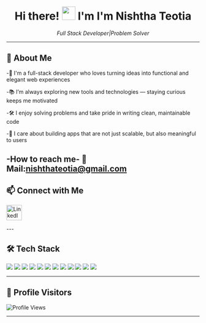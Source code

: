 <h1 align="center">
  Hi there! <img src="https://media.giphy.com/media/hvRJCLFzcasrR4ia7z/giphy.gif" width="35" style="margin-bottom: -5px;" /> I'm 
  <strong>I'm Nishtha Teotia</strong>
</h1>

<p align="center">
  <em>Full Stack Developer|Problem Solver</em>
</p>

---

## 🧠 About Me

-👋 I'm a full-stack developer who loves turning ideas into functional and elegant web experiences

-📚 I’m always exploring new tools and technologies — staying curious keeps me motivated

-🛠️ I enjoy solving problems and take pride in writing clean, maintainable code  

-🚀 I care about building apps that are not just scalable, but also meaningful to users

-How to reach me-
📧 Mail:nishthateotia@gmail.com
---

## 📫 Connect with Me
<p align="left">
  <a href="https://www.linkedin.com/in/nishtha-teotia-629450360?trk=blended-typeahead">
    <img src="https://cdn.jsdelivr.net/gh/devicons/devicon/icons/linkedin/linkedin-original.svg" alt="LinkedIn" width="40" style="vertical-align:middle;" />
  </a>
</p>
---

## 🛠️ Tech Stack

<p>
  <img src="https://img.shields.io/badge/Java-007396?style=flat&logo=java&logoColor=white" />
  <img src="https://img.shields.io/badge/JavaScript-F7DF1E?style=flat&logo=javascript&logoColor=black" />
  <img src="https://img.shields.io/badge/HTML5-E34F26?style=flat&logo=html5&logoColor=white" />
  <img src="https://img.shields.io/badge/CSS3-1572B6?style=flat&logo=css3&logoColor=white" />
  <img src="https://img.shields.io/badge/React-20232A?style=flat&logo=react&logoColor=61DAFB" />
  <img src="https://img.shields.io/badge/Node.js-339933?style=flat&logo=node.js&logoColor=white" />
  <img src="https://img.shields.io/badge/MongoDB-4EA94B?style=flat&logo=mongodb&logoColor=white" />
  <img src="https://img.shields.io/badge/SQL-003B57?style=flat&logo=mysql&logoColor=white" />
  <img src="https://img.shields.io/badge/DSA-%2300BFFF?style=flat" />
  <img src="https://img.shields.io/badge/VS%20Code-007ACC?style=flat&logo=visual-studio-code&logoColor=white" />
  <img src="https://img.shields.io/badge/Git-F05032?style=flat&logo=git&logoColor=white" />
  <img src="https://img.shields.io/badge/GitHub-181717?style=flat&logo=github&logoColor=white" />
</p>

---



## 👀 Profile Visitors

<p align="left">
  <img src="https://komarev.com/ghpvc/?username=taniya-agarwal&style=flat-square&color=blue" alt="Profile Views" />
</p>

---





